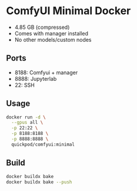 # ComfyUI Minimal Docker
- 4.85 GB (compressed)
- Comes with manager installed
- No other models/custom nodes

## Ports
- 8188: Comfyui + manager
- 8888: Jupyterlab
- 22: SSH

## Usage

```bash
docker run -d \
  --gpus all \
  -p 22:22 \
  -p 8188:8188 \
  -p 8888:8888 \
  quickpod/comfyui:minimal
```

## Build

```bash
docker buildx bake
docker buildx bake --push
```
